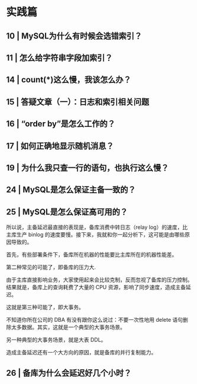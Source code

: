# 实践篇

## 10 | MySQL为什么有时候会选错索引？

## 11 | 怎么给字符串字段加索引？

## 14 | count(*)这么慢，我该怎么办？

## 15 | 答疑文章（一）：日志和索引相关问题

## 16 | “order by”是怎么工作的？

## 17 | 如何正确地显示随机消息？

## 19 | 为什么我只查一行的语句，也执行这么慢？

## 24 | MySQL是怎么保证主备一致的？



## 25 | MySQL是怎么保证高可用的？

所以说，主备延迟最直接的表现是，备库消费中转日志（relay log）的速度，比主库生产 binlog 的速度要慢。接下来，我就和你一起分析下，这可能是由哪些原因导致的。

首先，有些部署条件下，备库所在机器的性能要比主库所在的机器性能差。

第二种常见的可能了，即备库的压力大.

由于主库直接影响业务，大家使用起来会比较克制，反而忽视了备库的压力控制。结果就是，备库上的查询耗费了大量的 CPU 资源，影响了同步速度，造成主备延迟。

这就是第三种可能了，即大事务。

不知道你所在公司的 DBA 有没有跟你这么说过：不要一次性地用 delete 语句删除太多数据。其实，这就是一个典型的大事务场景。

另一种典型的大事务场景，就是大表 DDL。

造成主备延迟还有一个大方向的原因，就是备库的并行复制能力。



## 26 | 备库为什么会延迟好几个小时？

